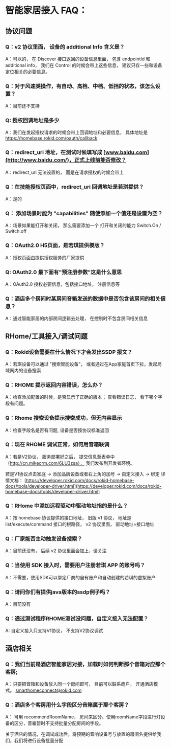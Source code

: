 
# 智能家居接入 FAQ：


## 协议问题


### Q：v2 协议里面， 设备的 additional Info 含义是？

A：可以的， 在 Discover 接口返回的设备信息里面， 包含 endpointId 和 additional info， 我们在 Control 的时候会带上这些信息， 建议只存一些和设备定位相关的必要信息。


### Q：对于风速类操作，有自动、高档、中档、低挡的状态，该怎么设置？

A：目前还不支持


### Q: 授权回调地址是多少

A：我们在发起授权请求的时候会带上回调地址和必要信息， 具体地址是 https://homebase.rokid.com/oauth/callback


### Q：redirect_uri 地址，在测试时候填写成 [www.baidu.com](http://www.baidu.com/)，正式上线前能否修改？

A：redirect_uri 无法设置的， 而是在请求授权的时候会带上


### Q：在技能授权页面中，redirect_uri 回调地址是若琪提供？

A：是的


### Q： 添加场景时能为 "capabilities" 随便添加一个值还是设置为空？

A：场景如果能打开和关闭， 那么需要添加一个 打开和关闭的能力 Switch.On / Switch.off


### Q：OAuth2.0 H5页面，是若琪提供模版？

A：授权页面由提供授权服务的厂家提供


### Q: OAuth2.0 最下面有"预注册参数"这是什么意思

A：OAuth2.0 授权必要信息，包括接口地址， 注册信息等


### Q：酒店多个房间时某房间音箱发送的数据中是否包含该房间的相关信息？

A：通过智能家居的内部房间逻辑去处理， 在控制时不包含房间相关信息


## RHome/工具接入/调试问题


### Q：Rokid设备需要在什么情况下才会发出SSDP 报文？

A：若琪设备可以通过 "搜索智能设备"， 或者通过在App家庭首页下拉，发起局域网内的设备搜索


### Q：RHOME 提示返回内容错误，怎么办？

A：检查添加配置的时候，是否显示了正确的版本； 查看错误日志， 看下哪个字段有问题。


### Q：Rhome 搜索设备提示搜索成功，但无内容显示

A：检查字段名是否有问题, 设备是否按协议标准返回


### Q：现在 RHOME 调试正常，如何用音箱联调

A：若是V2协议， 服务部署好之后， 提交信息至表单中（http://cn.mikecrm.com/6LU3zsa）， 我们发布到开发者环境。

若是V1协议点击家庭 -> 添加品牌设备或者右上角的加号 -> 自定义接入 -> 绑定 详情文档： [https://developer.rokid.com/docs/rokid-homebase-docs/tools/developer-driver.html](https://developer.rokid.com/docs/rokid-homebase-docs/tools/developer-driver.html)


### Q：RHome 中添加远程驱动中驱动地址指的是什么？

A：按 homebase 协议提供的接口地址， 旧版 v1 协议， 地址是 list/execute/command 接口的根路径， v2 协议里面， 驱动地址=接口地址


### Q：厂家能否主动触发设备搜索？

A：目前还没有， 后续 v2 协议里面会加上，请关注


### Q：当使用 SDK 接入时，需要用户注册若琪 APP 的账号吗？

A：不需要，使用SDK可以绑定厂商的自有账户和自动创建的若琪的虚拟账户


### Q：请问你们有提供java版本的ssdp例子吗？

A：目前没有


### Q：通过测试程序RHOME测试没问题，自定义接入无法配置？

A: 自定义接入只支持V1协议， 不支持V2协议调试


## 酒店相关


### Q：我们当前是酒店智能家居对接，加载时如何判断那个音箱对应那个客房;

A：只要把音箱和设备放入同一个房间即可， 目前可以联系商户， 开通酒店模式。 smarthomeconnect@rokid.com


### Q：酒店多个客房用什么字段区分音箱属于那个客房？

A： 可用 recommendRoomName， 房间来区分。使用roomName字段进行灯设备的区分，音箱暂时不支持批量分配房间的字段。

关于酒店的情况，在调试成功后。将预期的音响设备号与放置的房间名提供给我们，我们将进行设备批量分配


<!-- GD2md-html version 1.0β12 -->
